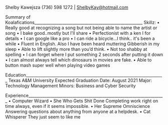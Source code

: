 Shelby Kawejsza (736) 598 1272 | ShelbyKay@hotmail.com

Summary of Koalafications______________________________________________________ 
Skillz: 
• Really good at recognizing a song but not being able to name the artist or song 
• I bake good..mostly but I'll share • Perfectionist with a ken I for details 
• I can google like a pro • I can ride a bicycle...I think.. it's been a while 
• Fluent in English. Also I have been heard muttering Gibberish in my sleep 
• Able to lift slightly more than you’d think. 
• Not too shabby at spelling 
• I can forget where I put something 2 seconds after putting it down 
• I can almost always tell which dinosaurs in movies are fake. 
• Able to button mash super well when playing video games

Education_____________________________________________________________________ 
Texas A&M University                   Expected Graduation Date: August 2021 
Major: Technology Management 
Minors: Business and Cyber Security

Experience____________________________________________________________________ 
• Computer Wizard 
• She Who Gets Shit Done 
  Completing work right on time always, even if it seems impossible. 
• Her Supreme Omniscience 
  Answering questions about anything from anyone at a helpdesk. 
• Cat Whisperer 
  They just seem to like me
